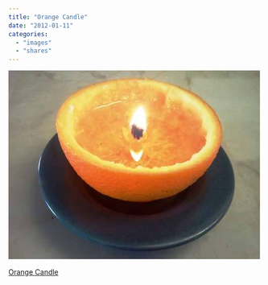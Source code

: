 ```yaml
---
title: "Orange Candle"
date: "2012-01-11"
categories: 
  - "images"
  - "shares"
---
```


![](images/tumblr_lxdyhsocIJ1qz4vrlo1_500.jpg)

[Orange Candle](http://www.instructables.com/id/Orange-Candle/)
